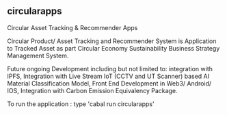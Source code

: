 ## circularapps
Circular Asset Tracking &amp; Recommender Apps

Circular Product/ Asset Tracking and Recommender System is Application to Tracked Asset as part Circular Economy Sustainability Business Strategy Management System.  

Future ongoing Development including but not limited to: integration with IPFS, Integration with Live Stream IoT (CCTV and UT Scanner) 
based AI Material Classification Model, Front End Development in Web3/ Android/ IOS, Integration with Carbon Emission Equivalency Package.

To run the application : type 'cabal run circularapps' 
